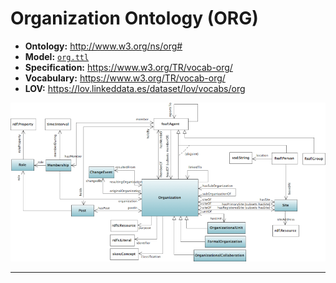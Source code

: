 # Organization Ontology (ORG)

- **Ontology:** http://www.w3.org/ns/org#
- **Model:** [`org.ttl`](local/org.ttl)
- **Specification:** https://www.w3.org/TR/vocab-org/
- **Vocabulary:** https://www.w3.org/TR/vocab-org/
- **LOV:** https://lov.linkeddata.es/dataset/lov/vocabs/org

![](images/org-ontology.edited.png)

---
